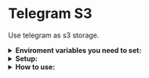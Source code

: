 # Telegram S3

Use telegram as s3 storage.

<details>
<summary><b>Enviroment variables you need to set:</b></summary>

`API_ID`: Go to [my.telegram.org](https://my.telegram.org) to obtain this.

`API_HASH`: Go to [my.telegram.org](https://my.telegram.org) to obtain this.

`BOT_TOKEN`: Get the bot token from [BotFather](https://telegram.dog/botfather).

`MONGODB`: MongoDB connect string.

`CHAT_ID`: Chat id to send files to.

</details>

<details>
<summary><b>Setup:</b></summary>

  1. Create bot in [BotFather](https://telegram.dog/botfather).
  2. Obtain API_ID and API_HASH on [my.telegram.org](https://my.telegram.org).
  3. Create mongodb database on [MongoDB Cloud](https://cloud.mongodb.com/) (or use your server) and copy connect string.
  4. Insert all variables into .env
  5. Add bot to your channel with admin rights.
  6. Run `get_channel_id.py`, send `/id` command in your channel.
  7. Copy id to .env
  8. Create mongodb database named `s3`.
  9. Run `setup_collections.py`.
  10. Run `create_accounts.py` to create access keys.
  11. Run `main.py`.

</details>

<details>
<summary><b>How to use:</b></summary>

```python
import boto3

s3 = boto3.client("s3",
	endpoint_url = "your url", # http://127.0.0.1:8000
	aws_access_key_id = "your access id",
	aws_secret_access_key = "your secret key"
)

s3.create_bucket(Bucket="test_bucket") # create bucket
s3.upload_file("path/to/file", "test_bucket", "file") # upload local file
s3.download_file("test_bucket", "file", "local_file") # download s3 file
```

</details>